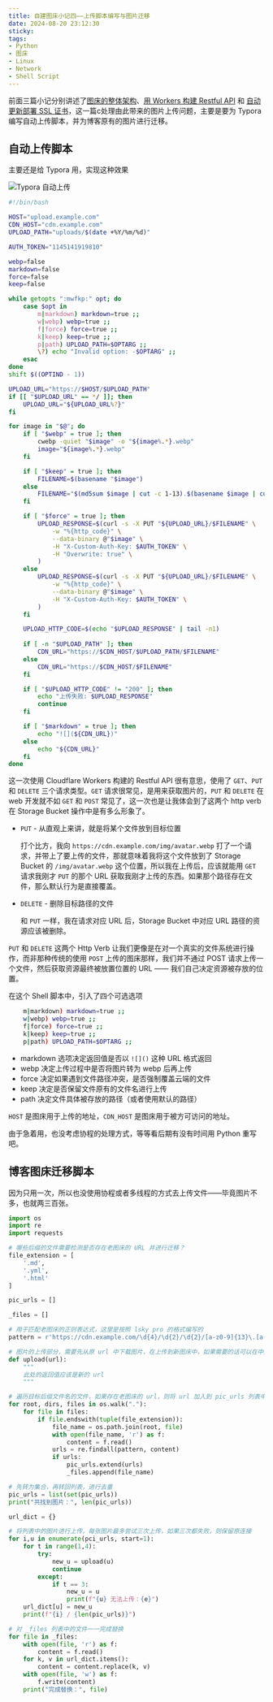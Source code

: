 ```yaml
---
title: 自建图床小记四——上传脚本编写与图片迁移
date: 2024-08-20 23:12:30
sticky:
tags:
- Python
- 图床
- Linux
- Network
- Shell Script
---
```


前面三篇小记分别讲述了[图床的整体架构](/2024/08/12/new-picbed-based-on-cloudflare-and-upyun/)、[用 Workers 构建 Restful API](/2024/08/13/build-restful-api-for-cloudflare-r2-with-cloudflare-workers/) 和 [自动更新部署 SSL 证书](/2024/08/14/auto-renew-ssl-certificate-and-deploy-to-upyun-with-github-action/)，这一篇c处理由此带来的图片上传问题，主要是要为 Typora 编写自动上传脚本，并为博客原有的图片进行迁移。

## 自动上传脚本

主要还是给 Typora 用，实现这种效果

![Typora 自动上传](https://static.031130.xyz/uploads/2024/08/12/62f3b881e3c4c.gif)

```bash
#!/bin/bash

HOST="upload.example.com"
CDN_HOST="cdn.example.com"
UPLOAD_PATH="uploads/$(date +%Y/%m/%d)"

AUTH_TOKEN="1145141919810"

webp=false
markdown=false
force=false
keep=false

while getopts ":mwfkp:" opt; do
    case $opt in
        m|markdown) markdown=true ;;
        w|webp) webp=true ;;
        f|force) force=true ;;
        k|keep) keep=true ;;
        p|path) UPLOAD_PATH=$OPTARG ;;
        \?) echo "Invalid option: -$OPTARG" ;;
    esac
done
shift $((OPTIND - 1))

UPLOAD_URL="https://$HOST/$UPLOAD_PATH"
if [[ "$UPLOAD_URL" == */ ]]; then
    UPLOAD_URL="${UPLOAD_URL%?}"
fi

for image in "$@"; do
    if [ "$webp" = true ]; then
        cwebp -quiet "$image" -o "${image%.*}.webp"
        image="${image%.*}.webp"
    fi

    if [ "$keep" = true ]; then
        FILENAME=$(basename "$image")
    else
        FILENAME="$(md5sum $image | cut -c 1-13).$(basename $image | cut -d. -f2)"
    fi

    if [ "$force" = true ]; then
        UPLOAD_RESPONSE=$(curl -s -X PUT "${UPLOAD_URL}/$FILENAME" \
            -w "%{http_code}" \
            --data-binary @"$image" \
            -H "X-Custom-Auth-Key: $AUTH_TOKEN" \
            -H "Overwrite: true" \
        )
    else
        UPLOAD_RESPONSE=$(curl -s -X PUT "${UPLOAD_URL}/$FILENAME" \
            -w "%{http_code}" \
            --data-binary @"$image" \
            -H "X-Custom-Auth-Key: $AUTH_TOKEN" \
        )
    fi

    UPLOAD_HTTP_CODE=$(echo "$UPLOAD_RESPONSE" | tail -n1)
    
    if [ -n "$UPLOAD_PATH" ]; then
        CDN_URL="https://$CDN_HOST/$UPLOAD_PATH/$FILENAME"
    else
        CDN_URL="https://$CDN_HOST/$FILENAME"
    fi

    if [ "$UPLOAD_HTTP_CODE" != "200" ]; then
        echo "上传失败: $UPLOAD_RESPONSE"
        continue
    fi

    if [ "$markdown" = true ]; then
        echo "![](${CDN_URL})"
    else
        echo "${CDN_URL}"
    fi
done
```

这一次使用 Cloudflare Workers 构建的 Restful API 很有意思，使用了 `GET`、`PUT` 和 `DELETE` 三个请求类型。`GET` 请求很常见，是用来获取图片的，`PUT` 和 `DELETE` 在 web 开发就不如 `GET` 和 `POST` 常见了，这一次也是让我体会到了这两个 http verb 在 Storage Bucket 操作中是有多么形象了。

- `PUT` - 从直观上来讲，就是将某个文件放到目标位置

  打个比方，我向 `https://cdn.example.com/img/avatar.webp` 打了一个请求，并带上了要上传的文件，那就意味着我将这个文件放到了 Storage Bucket 的 `/img/avatar.webp` 这个位置，所以我在上传后，应该就能用 `GET` 请求我刚才 `PUT` 的那个 URL 获取我刚才上传的东西。如果那个路径存在文件，那么默认行为是直接覆盖。

- `DELETE` - 删除目标路径的文件

  和 `PUT` 一样，我在请求对应 URL 后，Storage Bucket 中对应 URL 路径的资源应该被删除。

`PUT` 和 `DELETE` 这两个 Http Verb 让我们更像是在对一个真实的文件系统进行操作，而非那种传统的使用 `POST` 上传的图床那样，我们并不通过 POST 请求上传一个文件，然后获取资源最终被放置位置的 URL —— 我们自己决定资源被存放的位置。

在这个 Shell 脚本中，引入了四个可选选项

```bash
    m|markdown) markdown=true ;;
    w|webp) webp=true ;;
    f|force) force=true ;;
    k|keep) keep=true ;;
    p|path) UPLOAD_PATH=$OPTARG ;;
```

- markdown 选项决定返回值是否以 `![]()` 这种 URL 格式返回
- webp 决定上传过程中是否将图片转为 webp 后再上传
- force 决定如果遇到文件路径冲突，是否强制覆盖云端的文件
- keep 决定是否保留文件原有的文件名进行上传
- path 决定文件具体被存放的路径（或者使用默认的路径）

`HOST` 是图床用于上传的地址，`CDN_HOST` 是图床用于被方可访问的地址。

由于急着用，也没考虑协程的处理方式，等等看后期有没有时间用 Python 重写吧。

## 博客图床迁移脚本

因为只用一次，所以也没使用协程或者多线程的方式去上传文件——毕竟图片不多，也就两三百张。

```python
import os
import re
import requests

# 哪些后缀的文件需要检测是否存在老图床的 URL 并进行迁移？
file_extension = [
    '.md',
    '.yml',
    '.html'
]

pic_urls = []

_files = []

# 用于匹配老图床的正则表达式，这里是按照 lsky pro 的格式编写的
pattern = r'https://cdn.example.com/\d{4}/\d{2}/\d{2}/[a-z0-9]{13}\.[a-z]{3,4}'

# 图片的上传部分，需要先从原 url 中下载图片，在上传到新图床中，如果需要的话可以在中途转换为 webp 格式
def upload(url):
    """
    此处的返回值应该是新的 url
    """

# 遍历目标后缀文件名的文件，如果存在老图床的 url，则将 url 加入到 pic_urls 列表中，并将这个文件的文件名（相对路径）添加到 _files 列表中
for root, dirs, files in os.walk("."):
    for file in files:
        if file.endswith(tuple(file_extension)):
            file_name = os.path.join(root, file)
            with open(file_name, 'r') as f:
                content = f.read()
            urls = re.findall(pattern, content)
            if urls:
                pic_urls.extend(urls)
                _files.append(file_name)

# 先转为集合，再转回列表，进行去重
pic_urls = list(set(pic_urls))
print("共找到图片：", len(pic_urls))

url_dict = {}

# 将列表中的图片进行上传，每张图片最多尝试三次上传，如果三次都失败，则保留原连接
for i,u in enumerate(pci_urls, start=1):
    for t in range(1,4):
        try:
            new_u = upload(u)
            continue
        except:
            if t == 3:
                new_u = u
                print(f"{u} 无法上传：{e}")
	url_dict[u] = new_u
    print(f"{i} / {len(pic_urls)}")

# 对 _files 列表中的文件一一完成替换
for file in _files:
    with open(file, 'r') as f:
        content = f.read()
    for k, v in url_dict.items():
        content = content.replace(k, v)
    with open(file, 'w') as f:
        f.write(content)
    print("完成替换：", file)
```

